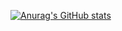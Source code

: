 
[![Anurag's GitHub stats](https://github-readme-stats.vercel.app/api?username=vojtechsisma&count_private=true&theme=tokyonight)](https://github.com/anuraghazra/github-readme-stats)
